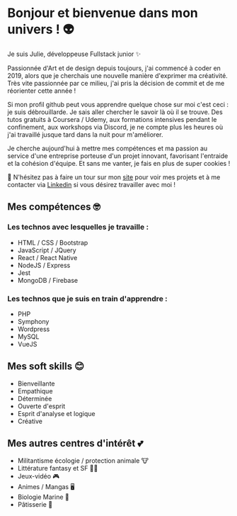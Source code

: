 # Bonjour et bienvenue dans mon univers ! 👽

Je suis Julie, développeuse Fullstack junior ✨
 
Passionnée d'Art et de design depuis toujours, j'ai commencé à coder en 2019, alors que je cherchais une nouvelle manière d'exprimer ma créativité.
Très vite passionnée par ce milieu, j'ai pris la décision de commit et de me réorienter cette année ! 

Si mon profil github peut vous apprendre quelque chose sur moi c'est ceci : je suis débrouillarde. Je sais aller chercher le savoir là où il se trouve. Des tutos gratuits à Coursera / Udemy, aux formations intensives pendant le confinement, aux workshops via Discord, je ne compte plus les heures où j'ai travaillé jusque tard dans la nuit pour m'améliorer.

Je cherche aujourd'hui à mettre mes compétences et ma passion au service d'une entreprise porteuse d'un projet innovant, favorisant l'entraide et la cohésion d'équipe. Et sans me vanter, je fais en plus de super cookies !

💬 N'hésitez pas à faire un tour sur mon [site](https://julie-developer.com) pour voir mes projets et à me contacter via [Linkedin](https://www.linkedin.com/in/julie-paupert/) si vous désirez travailler avec moi !

## Mes compétences 🤓 

### Les technos avec lesquelles je travaille :

  - HTML / CSS / Bootstrap
  - JavaScript / JQuery
  - React / React Native 
  - NodeJS / Express
  - Jest
  - MongoDB / Firebase
  
 ### Les technos que je suis en train d'apprendre :
 
  - PHP 
  - Symphony
  - Wordpress
  - MySQL
  - VueJS
  
## Mes soft skills 😊 

  - Bienveillante
  - Empathique
  - Déterminée
  - Ouverte d'esprit
  - Esprit d'analyse et logique
  - Créative
  
## Mes autres centres d'intérêt 💕 

  - Militantisme écologie / protection animale 🐮
  - Littérature fantasy et SF 🧙‍♂️
  - Jeux-vidéo 🎮
  - Animes / Mangas 🖥
  - Biologie Marine 🐋
  - Pâtisserie 🍰

<!--
**julie-p/julie-p** is a ✨ _special_ ✨ repository because its `README.md` (this file) appears on your GitHub profile.

Here are some ideas to get you started:

- 🔭 I’m currently working on ...
- 🌱 I’m currently learning ...
- 👯 I’m looking to collaborate on ...
- 🤔 I’m looking for help with ...
- 💬 Ask me about ...
- 📫 How to reach me: ...
- 😄 Pronouns: ...
- ⚡ Fun fact: ...
-->
